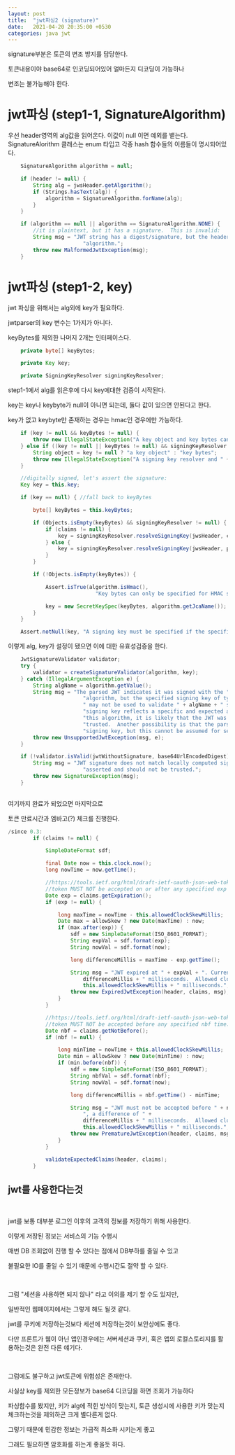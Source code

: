 ```yaml
---
layout: post
title:  "jwt파싱2 (signature)"
date:   2021-04-20 20:35:00 +0530
categories: java jwt
---
```


signature부분은 토큰의 변조 방지를 담당한다. 

토큰내용이야 base64로 인코딩되어있어 얼마든지 디코딩이 가능하나

변조는 불가능해야 한다. 



# jwt파싱 (step1-1, SignatureAlgorithm)

우선 header영역의 alg값을 읽어온다. 이값이 null 이면 예외를 뱉는다. 
SignatureAlorithm 클래스는 enum 타입고 각종 hash 함수들의 이름들이 명시되어있다. 

```java
    SignatureAlgorithm algorithm = null;

    if (header != null) {
        String alg = jwsHeader.getAlgorithm();
        if (Strings.hasText(alg)) {
            algorithm = SignatureAlgorithm.forName(alg);
        }
    }

    if (algorithm == null || algorithm == SignatureAlgorithm.NONE) {
        //it is plaintext, but it has a signature.  This is invalid:
        String msg = "JWT string has a digest/signature, but the header does not reference a valid signature " +
                        "algorithm.";
        throw new MalformedJwtException(msg);
    }

```

# jwt파싱 (step1-2, key)


jwt 파싱을 위해서는 alg외에 key가 필요하다. 

jwtparser의 key 변수는 1가지가 아니다. 

keyBytes를 제외한 나머지 2개는 인터페이스다. 

```java
    private byte[] keyBytes;

    private Key key;

    private SigningKeyResolver signingKeyResolver;
```


step1-1에서 alg를 읽은후에 다시 key에대한 검증이 시작된다. 

key는 key나 keybyte가 null이 아니면 되는데, 둘다 값이 있으면 안된다고 한다. 

key가 없고 keybyte만 존재하는 경우는 hmac인 경우에만 가능하다. 



```java
    if (key != null && keyBytes != null) {
        throw new IllegalStateException("A key object and key bytes cannot both be specified. Choose either.");
    } else if ((key != null || keyBytes != null) && signingKeyResolver != null) {
        String object = key != null ? "a key object" : "key bytes";
        throw new IllegalStateException("A signing key resolver and " + object + " cannot both be specified. Choose either.");
    }

    //digitally signed, let's assert the signature:
    Key key = this.key;

    if (key == null) { //fall back to keyBytes

        byte[] keyBytes = this.keyBytes;

        if (Objects.isEmpty(keyBytes) && signingKeyResolver != null) { //use the signingKeyResolver
            if (claims != null) {
                key = signingKeyResolver.resolveSigningKey(jwsHeader, claims);
            } else {
                key = signingKeyResolver.resolveSigningKey(jwsHeader, payload);
            }
        }

        if (!Objects.isEmpty(keyBytes)) {

            Assert.isTrue(algorithm.isHmac(),
                            "Key bytes can only be specified for HMAC signatures. Please specify a PublicKey or PrivateKey instance.");

            key = new SecretKeySpec(keyBytes, algorithm.getJcaName());
        }
    }

    Assert.notNull(key, "A signing key must be specified if the specified JWT is digitally signed.");

```

이렇게 alg, key가 설정이 됐으면 이에 대한 유효성검증을 한다.

```java
    JwtSignatureValidator validator;
    try {
        validator = createSignatureValidator(algorithm, key);
    } catch (IllegalArgumentException e) {
        String algName = algorithm.getValue();
        String msg = "The parsed JWT indicates it was signed with the " +  algName + " signature " +
                        "algorithm, but the specified signing key of type " + key.getClass().getName() +
                        " may not be used to validate " + algName + " signatures.  Because the specified " +
                        "signing key reflects a specific and expected algorithm, and the JWT does not reflect " +
                        "this algorithm, it is likely that the JWT was not expected and therefore should not be " +
                        "trusted.  Another possibility is that the parser was configured with the incorrect " +
                        "signing key, but this cannot be assumed for security reasons.";
        throw new UnsupportedJwtException(msg, e);
    }

    if (!validator.isValid(jwtWithoutSignature, base64UrlEncodedDigest)) {
        String msg = "JWT signature does not match locally computed signature. JWT validity cannot be " +
                        "asserted and should not be trusted.";
        throw new SignatureException(msg);
    }
    

```

여기까지 완료가 되었으면 마지막으로

토큰 만료시간과 엠바고(?) 체크를 진행한다. 

```java
/since 0.3:
        if (claims != null) {

            SimpleDateFormat sdf;

            final Date now = this.clock.now();
            long nowTime = now.getTime();

            //https://tools.ietf.org/html/draft-ietf-oauth-json-web-token-30#section-4.1.4
            //token MUST NOT be accepted on or after any specified exp time:
            Date exp = claims.getExpiration();
            if (exp != null) {

                long maxTime = nowTime - this.allowedClockSkewMillis;
                Date max = allowSkew ? new Date(maxTime) : now;
                if (max.after(exp)) {
                    sdf = new SimpleDateFormat(ISO_8601_FORMAT);
                    String expVal = sdf.format(exp);
                    String nowVal = sdf.format(now);

                    long differenceMillis = maxTime - exp.getTime();

                    String msg = "JWT expired at " + expVal + ". Current time: " + nowVal + ", a difference of " +
                        differenceMillis + " milliseconds.  Allowed clock skew: " +
                        this.allowedClockSkewMillis + " milliseconds.";
                    throw new ExpiredJwtException(header, claims, msg);
                }
            }

            //https://tools.ietf.org/html/draft-ietf-oauth-json-web-token-30#section-4.1.5
            //token MUST NOT be accepted before any specified nbf time:
            Date nbf = claims.getNotBefore();
            if (nbf != null) {

                long minTime = nowTime + this.allowedClockSkewMillis;
                Date min = allowSkew ? new Date(minTime) : now;
                if (min.before(nbf)) {
                    sdf = new SimpleDateFormat(ISO_8601_FORMAT);
                    String nbfVal = sdf.format(nbf);
                    String nowVal = sdf.format(now);

                    long differenceMillis = nbf.getTime() - minTime;

                    String msg = "JWT must not be accepted before " + nbfVal + ". Current time: " + nowVal +
                        ", a difference of " +
                        differenceMillis + " milliseconds.  Allowed clock skew: " +
                        this.allowedClockSkewMillis + " milliseconds.";
                    throw new PrematureJwtException(header, claims, msg);
                }
            }

            validateExpectedClaims(header, claims);
        }
```

## jwt를 사용한다는것
<br>

jwt를 보통 대부분 로그인 이후의 고객의 정보를 저장하기 위해 사용한다. 

이렇게 저장된 정보는 서비스의 기능 수행시 

매번 DB 조회없이 진행 할 수 있다는 점에서 DB부하를 줄일 수 있고 

불필요한 IO를 줄일 수 있기 때문에 수행시간도 절약 할 수 있다.  

<br>

그럼 "세션을 사용하면 되지 않나" 라고 이의를 제기 할 수도 있지만, 

일반적인 웹페이지에서는 그렇게 해도 될것 같다.

jwt를 쿠키에 저장하는것보다 세션에 저장하는것이 보안상에도 좋다. 

다만 프론트가 웹이 아닌 앱인경우에는 서버세션과 쿠키, 혹은 앱의 로컬스토리지를 활용하는것은 완전 다른 얘기다. 

<br>

그럼에도 불구하고 jwt토큰에 위험성은 존재한다. 

사실상 key를 제외한 모든정보가 base64 디코딩을 하면 조회가 가능하다 

파싱함수를 봤지만, 키가 alg에 적힌 방식이 맞는지, 토큰 생성시에 사용한 키가 맞는지 체크하는것을 제외하곤 크게 별다른게 없다.  

그렇기 때문에 민감한 정보는 가급적 최소화 시키는게 좋고

그래도 필요하면 암호화를 하는게 좋을듯 하다. 

